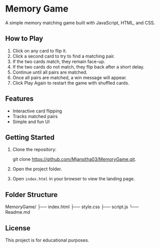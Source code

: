 # Memory Game

A simple memory matching game built with JavaScript, HTML, and CSS.

## How to Play

1. Click on any card to flip it.
2. Click a second card to try to find a matching pair.
3. If the two cards match, they remain face-up.
4. If the two cards do not match, they flip back after a short delay.
5. Continue until all pairs are matched.
6. Once all pairs are matched, a win message will appear.
7. Click Play Again to restart the game with shuffled cards.

## Features

- Interactive card flipping
- Tracks matched pairs
- Simple and fun UI

## Getting Started

1. Clone the repository:
    
    git clone https://github.com/Mjansitha03/MemoryGame.git.
    
2. Open the project folder.
3. Open `index.html` in your browser to view the landing page.


## Folder Structure

MemoryGame/
├── index.html
├── style.css
├── script.js
└── Readme.md

## License

This project is for educational purposes.